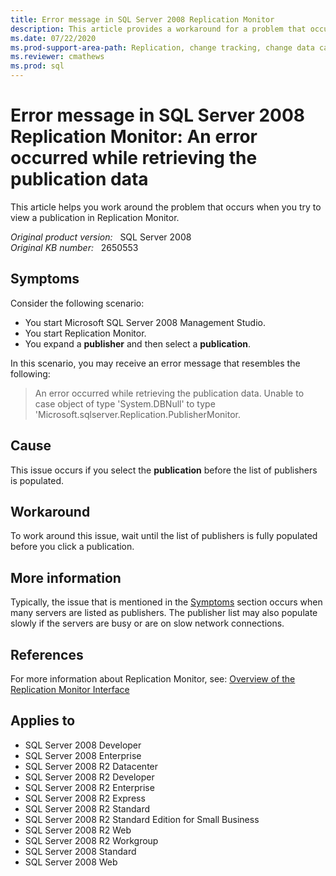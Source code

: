 ```yaml
---
title: Error message in SQL Server 2008 Replication Monitor  
description: This article provides a workaround for a problem that occurs when you try to view a publication in Replication Monitor.
ms.date: 07/22/2020
ms.prod-support-area-path: Replication, change tracking, change data capture
ms.reviewer: cmathews
ms.prod: sql
---
```

# Error message in SQL Server 2008 Replication Monitor: An error occurred while retrieving the publication data

This article helps you work around the problem that occurs when you try to view a publication in Replication Monitor.

_Original product version:_ &nbsp; SQL Server 2008  
_Original KB number:_ &nbsp; 2650553

## Symptoms

Consider the following scenario:

- You start Microsoft SQL Server 2008 Management Studio.
- You start Replication Monitor.
- You expand a **publisher** and then select a **publication**.

In this scenario, you may receive an error message that resembles the following:

> An error occurred while retrieving the publication data. Unable to case object of type 'System.DBNull' to type 'Microsoft.sqlserver.Replication.PublisherMonitor.

## Cause

This issue occurs if you select the **publication** before the list of publishers is populated.

## Workaround

To work around this issue, wait until the list of publishers is fully populated before you click a publication.

## More information

Typically, the issue that is mentioned in the [Symptoms](#symptoms) section occurs when many servers are listed as publishers. The publisher list may also populate slowly if the servers are busy or are on slow network connections.

## References

For more information about Replication Monitor, see: [Overview of the Replication Monitor Interface](/sql/relational-databases/replication/monitor/overview-of-the-replication-monitor-interface)

## Applies to

- SQL Server 2008 Developer
- SQL Server 2008 Enterprise
- SQL Server 2008 R2 Datacenter
- SQL Server 2008 R2 Developer
- SQL Server 2008 R2 Enterprise
- SQL Server 2008 R2 Express
- SQL Server 2008 R2 Standard
- SQL Server 2008 R2 Standard Edition for Small Business
- SQL Server 2008 R2 Web
- SQL Server 2008 R2 Workgroup
- SQL Server 2008 Standard
- SQL Server 2008 Web  
